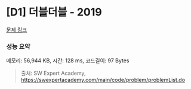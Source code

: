# [D1] 더블더블 - 2019 

[문제 링크](https://swexpertacademy.com/main/code/problem/problemDetail.do?contestProbId=AV5QDEX6AqwDFAUq) 

### 성능 요약

메모리: 56,944 KB, 시간: 128 ms, 코드길이: 97 Bytes



> 출처: SW Expert Academy, https://swexpertacademy.com/main/code/problem/problemList.do